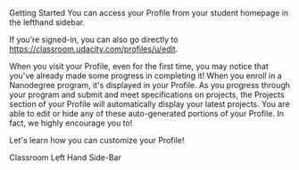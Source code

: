 
Getting Started
You can access your Profile from your student homepage in the lefthand sidebar.

If you’re signed-in, you can also go directly to https://classroom.udacity.com/profiles/u/edit.

When you visit your Profile, even for the first time, you may notice that you've already made some progress in completing it! 
When you enroll in a Nanodegree program, it's displayed in your Profile. 
As you progress through your program and submit and meet specifications on projects, 
the Projects section of your Profile will automatically display your latest projects. 
You are able to edit or hide any of these auto-generated portions of your Profile. 
In fact, we highly encourage you to!

Let's learn how you can customize your Profile!

Classroom Left Hand Side-Bar
